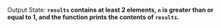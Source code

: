 Output State: **`results` contains at least 2 elements, `n` is greater than or equal to 1, and the function prints the contents of `results`.**